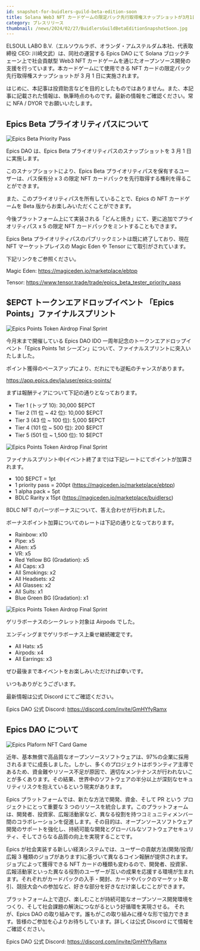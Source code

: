 ```yaml
---
id: snapshot-for-buidlers-guild-beta-edition-soon
title: Solana Web3 NFT カードゲームの限定パック先行取得権スナップショットが3月1日に実施
category: プレスリリース
thumbnail: /news/2024/02/27/BuidlersGuildBetaEditionSnapshotSoon.jpg
---
```


ELSOUL LABO B.V.（エルソウルラボ、オランダ・アムステルダム本社、代表取締役 CEO:
川崎文武）は、同社の運営する Epics DAO にて Solana
ブロックチェーン上で社会貢献型 Web3 NFT
カードゲームを通じたオープンソース開発の支援を行っています。本カードゲームにて使用できる
NFT カードの限定パック先行取得権スナップショットが 3 月 1 日に実施されます。

はじめに、本記事は投資助言などを目的としたものではありません。また、本記事に記載された情報は、執筆時点のものです。最新の情報をご確認ください。常に
NFA / DYOR でお願いいたします。

## Epics Beta プライオリティパスについて

![Epics Beta Priority Pass](/news/2024/02/27/EpicsBetaPriorityPassME.jpg)

Epics DAO は、Epics Beta プライオリティパスのスナップショットを 3 月 1
日に実施します。

このスナップショットにより、Epics Beta
プライオリティパスを保有するユーザーは、パス保有分 x 3 の限定 NFT
カードパックを先行取得する権利を得ることができます。

また、このプライオリティパスを所有していることで、Epics の NFT カードゲームを
Beta 版からお楽しみいただくことができます。

今後プラットフォーム上にて実装される「どんと焼き」にて、更に追加でプライオリティパス
x 5 の限定 NFT カードパックをミントすることもできます。

Epics Beta プライオリティパスのパブリックミントは既に終了しており、現在 NFT
マーケットプレイスの Magic Eden や Tensor にて取引がされています。

下記リンクをご参照ください。

Magic Eden: https://magiceden.io/marketplace/ebtpp

Tensor: https://www.tensor.trade/trade/epics_beta_tester_priority_pass

## $EPCT トークンエアドロップイベント 「Epics Points」ファイナルスプリント

![Epics Points Token Airdrop Final Sprint](/news/2024/02/23/EpicsPoints1stFinalSprint.jpg)

今月末まで開催している Epics DAO IDO
一周年記念のトークンエアドロップイベント「Epics Points 1st
シーズン」について、ファイナルスプリントに突入いたしました。

ポイント獲得のペースアップにより、だれにでも逆転のチャンスがあります。

https://app.epics.dev/ja/user/epics-points/

まずは報酬ティアについて下記の通りとなっております。

- Tier 1 (トップ 10): 30,000 $EPCT
- Tier 2 (11 位 ~ 42 位): 10,000 $EPCT
- Tier 3 (43 位 ~ 100 位): 5,000 $EPCT
- Tier 4 (101 位 ~ 500 位): 200 $EPCT
- Tier 5 (501 位 ~ 1,500 位): 10 $EPCT

![Epics Points Token Airdrop Final Sprint](/news/2024/02/23/EpicsPointsFinalSprintDetail1JA.jpg)

ファイナルスプリント中(イベント終了まで)は下記レートにてポイントが加算されます。

- 100 $EPCT = 1pt
- 1 priority pass = 200pt (https://magiceden.io/marketplace/ebtpp)
- 1 alpha pack = 5pt
- BDLC Rarity x 15pt (https://magiceden.io/marketplace/buidlersc)

BDLC NFT のパーツボーナスについて、答え合わせが行われました。

ボーナスポイント加算についてのレートは下記の通りとなっております。

- Rainbow: x10
- Pipe: x5
- Alien: x5
- VR: x5
- Red Yellow BG (Gradation): x5
- All Caps: x3
- All Smokings: x2
- All Headsets: x2
- All Glasses: x2
- All Suits: x1
- Blue Green BG (Gradation): x1

![Epics Points Token Airdrop Final Sprint](/news/2024/02/23/EpicsPointsFinalSprintDetail2JA.jpg)

ゲリラボーナスのシークレット対象は Airpods でした。

エンディングまでゲリラボーナス上乗せ継続確定です。

- All Hats: x5
- Airpods: x4
- All Earrings: x3

ぜひ最後まで本イベントをお楽しみいただければ幸いです。

いつもありがとうございます。

最新情報は公式 Discord にてご確認ください。

Epics DAO 公式 Discord: https://discord.com/invite/GmHYfyRamx

## Epics DAO について

![Epics Plaform NFT Card Game](/news/2023/12/01/EpicsPlatformJA.png)

近年、基本無償で高品質なオープンソースソフトウェアは、97%の企業に採用されるまでに成長しました。しかし、多くのプロジェクトはボランティア主導であるため、資金難やリソース不足が原因で、適切なメンテナンスが行われないことが多くあります。その結果、世界中のソフトウェアの半分以上が深刻なセキュリティリスクを抱えているという現実があります。

Epics プラットフォームでは、新たな方法で開発、資金、そして PR という
プロジェクトにとって重要な 3
つのリソースを統合します。このプラットフォームは、開発者、投資家、広報活動家など、異なる役割を持つコミュニティメンバー間のコラボレーションを促進します。その目的は、オープンソースソフトウェア開発のサポートを強化し、持続可能な開発とグローバルなソフトウェアセキュリティ、そしてさらなる品質の向上を実現することです。

Epics が社会実装する新しい経済システムでは、ユーザーの貢献方法(開発/投資/広報 3
種類のジョブがあります)に基づいて異なるコイン報酬が提供されます。ジョブによって獲得できる
NFT
カードの種類も変わるので、開発者、投資家、広報活動家といった異なる役割のユーザーが互いの成果を応援する環境が生まれます。それぞれがカードパックの入手・開封、カードやパックのマーケット取引、競技大会への参加など、好きな部分を好きなだけ楽しむことができます。

プラットフォーム上で遊び、楽しむことが持続可能なオープンソース開発環境をつくり、そして社会課題の解決につながるという好循環を実現させる。
それが、Epics DAO
の取り組みです。誰もがこの取り組みに様々な形で協力できます。皆様のご参加を心よりお待ちしています。詳しくは公式
Discord にて情報をご確認ください。

Epics DAO 公式 Discord: https://discord.com/invite/GmHYfyRamx
